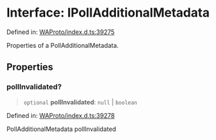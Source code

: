 # Interface: IPollAdditionalMetadata

Defined in: [WAProto/index.d.ts:39275](https://github.com/Fokusdotid/bail/blob/546bbbb35e652e95f45982a71bee62b2c682e4eb/WAProto/index.d.ts#L39275)

Properties of a PollAdditionalMetadata.

## Properties

### pollInvalidated?

> `optional` **pollInvalidated**: `null` \| `boolean`

Defined in: [WAProto/index.d.ts:39278](https://github.com/Fokusdotid/bail/blob/546bbbb35e652e95f45982a71bee62b2c682e4eb/WAProto/index.d.ts#L39278)

PollAdditionalMetadata pollInvalidated
